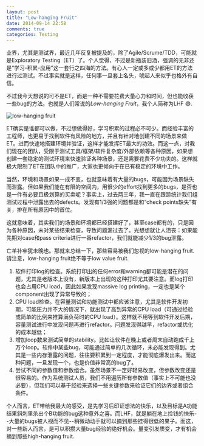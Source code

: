 ```yaml
---
layout: post
title: "Low-hanging Fruit"
date: 2014-09-14 22:58
comments: true
categories: Testing
---
```


业界，尤其是测试界，最近几年反复被提及的，除了Agile/Scrume/TDD，可能就是Exploratory Testing（ET）了。个人觉得，不过是新瓶装旧酒，强调的无非还是“学习-积累-应用”这一套行之四海的方法。有心人一定或多或少都用ET的方法进行过测试。不过事实就是这样，任何事一旦套上名头，唬起人来似乎也格外有自信。

不过我今天想说的可不是ET，而是一种不需要花费大量心力和时间，但也能收获一些bug的方法。也就是人们常说的*Low-hanging Fruit*，我个人简称为LHF :smile:.

<!--more-->

![low-hanging fruit](https://dl.dropboxusercontent.com/u/6459697/blogimage/20140914_low-hanging_fruit.png)

ET确实是谁都可以做，不过想做得好，学习积累的过程必不可少。而经验丰富的工程师，也更易于找到软件有风险的地方，并且有针对地创建不同的场景来做ET。进而快速地搭建环境并验证，这样才能发挥ET最大的功效。而这一点，对我们现在的团队，受限于测试工具/框架/软件复杂度/外部依赖等各种原因，如果想创建一套稳定的测试环境来快速验证各种场景，还是需要花费不少功夫的。这样就极大限制了ET在团队中的推广，大家也更倾向于在已有稳定的环境中工作。

当然，环境和场景如果一成不变，也就意味着有大量的bugs，可能因为场景缺失而泄露。但如果我们能在有限的空间内，用很少的effort找到更多的bugs，是否也是一件有必要且极划算的买卖呢？事实上，过去两三年，我一直在跟踪统计我们组测试过程中泄露出去的defects。发现有1/3强的问题都是和“check points缺失”有关，排在所有原因中的首位。

这就意味着，其实我们的场景和环境都已经搭建好了，甚至case都有的，只是因为各种原因，未对某些结果检查，导致问题漏过去了。光想想就让人沮丧：如果能先期对case和pass criteria进行一番refactor，我们就能减少1/3的bug泄露。

亡羊补牢犹未晚也。那就来总结一下，那些容易被我们忽视的low-hanging fruit. 请注意，low-hanging fruit绝不等于low value fruit.

1. 软件打印log的检查。系统打印出的任何error和warning都可能是潜在的问题，尤其是老版本上没有，新版本上出现的这种打印尤其要注意。而log打印也会占用CPU load，因此如果发现massive log printing，一定也是某个component出现了异常导致的；
2. CPU load检查。在容量测试和功能测试中都应该注意，尤其是软件开发初期，可能压力并不大的情况下，就出现了高到异常的CPU load（可通过经验或简单的比例来推算满负荷时的CPU load）。这样就不用等到软件开发后期，容量测试进行中发现问题再进行refactor。问题发现得越早，refactor或优化的成本越低；
3. 增加loop数来测试简单的stability。比如让软件在晚上或者周末自动跑成千上万个loop。软件中某些bug，可能通过简单的几次循环，未必能发现得到。尤其是一些内存泄露的问题，往往要积累到一定程度，才能彻底爆发出来。而这种问题，一旦发现一个，也是价值非常高的bug了。
4. 尝试不同的参数值和参数组合。虽然场景不一定好轻易改变，但参数改变还是很容易的。作为系统测试人员，我们不用遍历所有参数值（事实上不可能也没必要），但我们可以基于经验来选择一些关键参数来验证它们的边界或者组合条件。

个人而言，ET带给我最大的感受，是先学习后印证想法的快乐，以及目标是A功能结果斜刺里杀出个B功能的bug这种意外之喜。而LHF，就是躺在地上捡钱的快乐--大量的bugs被人视而不见--稍微动动手就可以摘到那些挂得很低的果子。而这，对一些新人而言，是可以积攒大量bug经验的绝好机会。量变引发质变，才有机会摘到那些high-hanging fruit.
